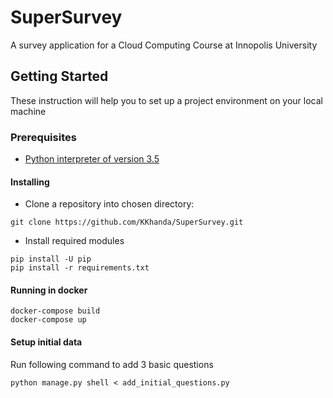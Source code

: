 # SuperSurvey
A survey application for a Cloud Computing Course at Innopolis University
## Getting Started
These instruction will help you to set up a project environment on your local machine
### Prerequisites
* [Python interpreter of version 3.5](https://www.python.org/downloads/release/python-354/)
#### Installing
* Clone a repository into chosen directory:
```
git clone https://github.com/KKhanda/SuperSurvey.git
```
* Install required modules
```
pip install -U pip
pip install -r requirements.txt
```
#### Running in docker

```
docker-compose build
docker-compose up
```

#### Setup initial data

Run following command to add 3 basic questions

`python manage.py shell < add_initial_questions.py`
